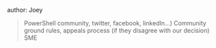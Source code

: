 author:  Joey
> PowerShell community, twitter, facebook, linkedIn...)
> Community ground rules, appeals process (if they disagree with our decision)
> SME
